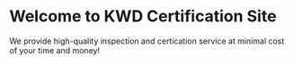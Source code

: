 # Welcome to KWD Certification Site

We provide high-quality inspection and certication service at minimal cost of your time and money!
